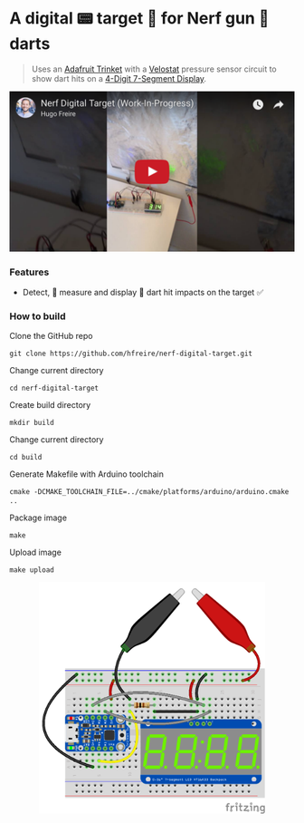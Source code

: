 # A digital :pager: target :dart: for Nerf gun :gun: darts

> Uses an [Adafruit Trinket](https://www.adafruit.com/product/1501) with a [Velostat](https://en.wikipedia.org/wiki/Velostat) pressure sensor circuit to show dart hits on a [4-Digit 7-Segment Display](https://www.adafruit.com/product/880).

<p align="center">
  <a href="http://www.youtube.com/watch?v=FRkOJmAujnU"><img src="share/github/overview.png" width="620"></a>
</p>

### Features
* Detect, :muscle: measure and display :dart: dart hit impacts on the target :white_check_mark:

### How to build
Clone the GitHub repo
```
git clone https://github.com/hfreire/nerf-digital-target.git
```

Change current directory
```
cd nerf-digital-target
```

Create build directory
```
mkdir build
```

Change current directory
```
cd build
```

Generate Makefile with Arduino toolchain
```
cmake -DCMAKE_TOOLCHAIN_FILE=../cmake/platforms/arduino/arduino.cmake ..
```

Package image
```
make 
```

Upload image
```
make upload
```

<p align="center">
  <img src="share/github/breadboard.png" width="400"/>
</p>
